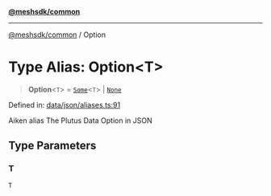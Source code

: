 [**@meshsdk/common**](../README.md)

***

[@meshsdk/common](../globals.md) / Option

# Type Alias: Option\<T\>

> **Option**\<`T`\> = [`Some`](Some.md)\<`T`\> \| [`None`](None.md)

Defined in: [data/json/aliases.ts:91](https://github.com/MeshJS/mesh/blob/1abde1553cbd7cf2cf4e40197fc0de9e4a7d0f49/packages/mesh-common/src/data/json/aliases.ts#L91)

Aiken alias
The Plutus Data Option in JSON

## Type Parameters

### T

`T`
